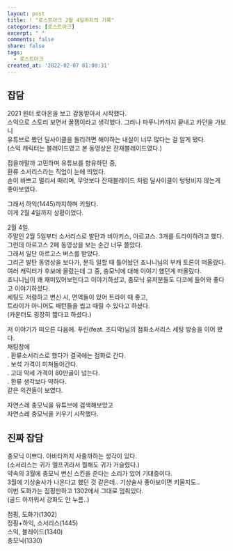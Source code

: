 ```yaml
---
layout: post
title: ! "로스트아크 2월 4일까지의 기록"
categories: [로스트아크]
excerpt: " "
comments: false
share: false
tags:
  - 로스트아크
created_at: '2022-02-07 01:00:31'
---
```


## 잡담
2021 윈터 로아온을 보고 감동받아서 시작했다.  
스익으로 스토리 보면서 꿀잼이라고 생각했다. 그러나 파푸니카까지 끝내고 카던을 가보니  
유튜브로 봤던 딜사이클을 돌리려면 해야하는 내실이 너무 많다는 걸 알게 됐다.  
(스익 캐릭터는 블레이드였고 본 동영상은 잔재블레이드였다.)

접을까말까 고민하며 유튜브를 향유하던 중,  
환류 소서리스라는 직업이 눈에 띄었다.  
손이 바쁘고 멀리서 때리며, 무엇보다 잔재블레이드 처럼 딜사이클이 텅텅비지 않는게 좋아보였다.

그래서 하익(1445)까지하며 키웠다.  
이게 2월 4일까지 상황이었다.

2월 4일.  
주말인 2월 5일부터 소서리스로 발탄과 비아키스, 아르고스. 3개를 트라이하려고 했다.  
그런데 아르고스 2페 동영상을 보는 순간 너무 쫄았다.  
그래서 일단 아르고스 버스를 받았다.  
그리곤 발탄 동영상을 보다가, 문득 일할 때 틀어놨던 죠니니님의 부캐 토론이 떠올랐다.  
여러 캐릭터가 후보에 올랐는데 그 중, 충모닉에 대해 이야기 했던게 떠올랐다.  
죠니니님이 꽤 재미있어보인다고 이야기하셨고, 충모닉 유저분들도 디코에 들어와 좋다고 이야기하셨다.  
세팅도 저렴하고 변신 시, 면역들이 있어 트라이 때 좋고,  
트라이가 아니어도 패턴들을 씹고 때릴 수 있다고 하셨다.  
(카운터도 굉장히 짧다고 하셨다.)

저 이야기가 떠오른 다음에. 푸린(feat. 조디악)님의 점화소서리스 세팅 방송을 이어 봤다.  
채팅창에  
. 환류소서리스로 했다가 결국에는 점화로 간다.  
. 보석 가격이 미쳐돌아간다.  
. 고대 악세 가격이 80만골이 넘는다.  
. 환류 생각보다 약하다.  
같은 의견들이 보였다.

자연스레 충모닉을 유튜브에 검색해보았고  
자연스레 충모닉을 키우기 시작했다.

## 진짜 잡담
충모닉 이쁘다. 아바타까지 사줄까하는 생각이 있다.  
(소서리스는 귀가 엘프귀라서 뭘해도 귀가 거슬렸다.)  
약속의 3월에 충모닉 변신 스킨을 준다는 소리가 있어 기대중이다.  
3월에 기상술사가 나온다고 했던 것 같은데.. 기상술사 좋아보이면 키울지도..  
이번 도화가는 점핑만하고 1302에서 그대로 멈춰있다.  
(골드 아까워서 강화도 안 누름..)

점핑, 도화가(1302)  
정핑+하익, 소서리스(1445)  
스익, 블레이드(1340)  
충모닉(1330)

